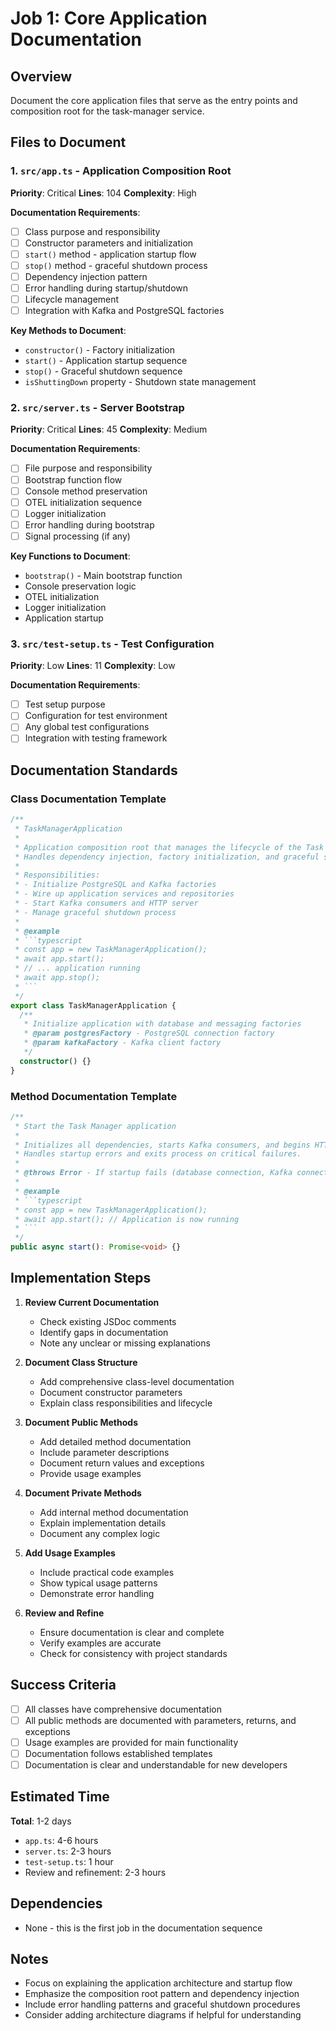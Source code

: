 # Job 1: Core Application Documentation

## Overview

Document the core application files that serve as the entry points and composition root for the task-manager service.

## Files to Document

### 1. `src/app.ts` - Application Composition Root

**Priority**: Critical
**Lines**: 104
**Complexity**: High

**Documentation Requirements**:

- [ ] Class purpose and responsibility
- [ ] Constructor parameters and initialization
- [ ] `start()` method - application startup flow
- [ ] `stop()` method - graceful shutdown process
- [ ] Dependency injection pattern
- [ ] Error handling during startup/shutdown
- [ ] Lifecycle management
- [ ] Integration with Kafka and PostgreSQL factories

**Key Methods to Document**:

- `constructor()` - Factory initialization
- `start()` - Application startup sequence
- `stop()` - Graceful shutdown sequence
- `isShuttingDown` property - Shutdown state management

### 2. `src/server.ts` - Server Bootstrap

**Priority**: Critical
**Lines**: 45
**Complexity**: Medium

**Documentation Requirements**:

- [ ] File purpose and responsibility
- [ ] Bootstrap function flow
- [ ] Console method preservation
- [ ] OTEL initialization sequence
- [ ] Logger initialization
- [ ] Error handling during bootstrap
- [ ] Signal processing (if any)

**Key Functions to Document**:

- `bootstrap()` - Main bootstrap function
- Console preservation logic
- OTEL initialization
- Logger initialization
- Application startup

### 3. `src/test-setup.ts` - Test Configuration

**Priority**: Low
**Lines**: 11
**Complexity**: Low

**Documentation Requirements**:

- [ ] Test setup purpose
- [ ] Configuration for test environment
- [ ] Any global test configurations
- [ ] Integration with testing framework

## Documentation Standards

### Class Documentation Template

````typescript
/**
 * TaskManagerApplication
 *
 * Application composition root that manages the lifecycle of the Task Manager service.
 * Handles dependency injection, factory initialization, and graceful shutdown.
 *
 * Responsibilities:
 * - Initialize PostgreSQL and Kafka factories
 * - Wire up application services and repositories
 * - Start Kafka consumers and HTTP server
 * - Manage graceful shutdown process
 *
 * @example
 * ```typescript
 * const app = new TaskManagerApplication();
 * await app.start();
 * // ... application running
 * await app.stop();
 * ```
 */
export class TaskManagerApplication {
  /**
   * Initialize application with database and messaging factories
   * @param postgresFactory - PostgreSQL connection factory
   * @param kafkaFactory - Kafka client factory
   */
  constructor() {}
}
````

### Method Documentation Template

````typescript
/**
 * Start the Task Manager application
 *
 * Initializes all dependencies, starts Kafka consumers, and begins HTTP server.
 * Handles startup errors and exits process on critical failures.
 *
 * @throws Error - If startup fails (database connection, Kafka connection, etc.)
 *
 * @example
 * ```typescript
 * const app = new TaskManagerApplication();
 * await app.start(); // Application is now running
 * ```
 */
public async start(): Promise<void> {}
````

## Implementation Steps

1. **Review Current Documentation**

   - Check existing JSDoc comments
   - Identify gaps in documentation
   - Note any unclear or missing explanations

2. **Document Class Structure**

   - Add comprehensive class-level documentation
   - Document constructor parameters
   - Explain class responsibilities and lifecycle

3. **Document Public Methods**

   - Add detailed method documentation
   - Include parameter descriptions
   - Document return values and exceptions
   - Provide usage examples

4. **Document Private Methods**

   - Add internal method documentation
   - Explain implementation details
   - Document any complex logic

5. **Add Usage Examples**

   - Include practical code examples
   - Show typical usage patterns
   - Demonstrate error handling

6. **Review and Refine**
   - Ensure documentation is clear and complete
   - Verify examples are accurate
   - Check for consistency with project standards

## Success Criteria

- [ ] All classes have comprehensive documentation
- [ ] All public methods are documented with parameters, returns, and exceptions
- [ ] Usage examples are provided for main functionality
- [ ] Documentation follows established templates
- [ ] Documentation is clear and understandable for new developers

## Estimated Time

**Total**: 1-2 days

- `app.ts`: 4-6 hours
- `server.ts`: 2-3 hours
- `test-setup.ts`: 1 hour
- Review and refinement: 2-3 hours

## Dependencies

- None - this is the first job in the documentation sequence

## Notes

- Focus on explaining the application architecture and startup flow
- Emphasize the composition root pattern and dependency injection
- Include error handling patterns and graceful shutdown procedures
- Consider adding architecture diagrams if helpful for understanding
